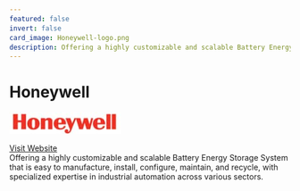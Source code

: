 ```yaml
---
featured: false
invert: false
card_image: Honeywell-logo.png
description: Offering a highly customizable and scalable Battery Energy Storage System that is easy to manufacture, install, configure, maintain, and recycle, with specialized expertise in industrial automation across various sectors.
---
```


# Honeywell
<img src="Honeywell-logo.png" alt="Logo" style="max-width: 200px; height: auto;">

<a href="https://process.honeywell.com/us/en/industries/renewable-and-energy-storage-solutions/bess">Visit Website</a>  
Offering a highly customizable and scalable Battery Energy Storage System that is easy to manufacture, install, configure, maintain, and recycle, with specialized expertise in industrial automation across various sectors.
